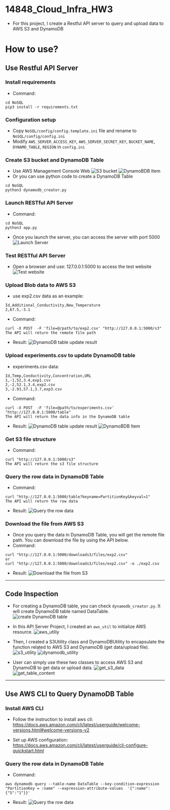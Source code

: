 # 14848_Cloud_Infra_HW3
- For this project, I create a Restful API server to query and upload data to AWS S3 and DynamoDB

# How to use?
## Use Restful API Server
### Install requirements
- Command:
```
cd NoSQL
pip3 install -r requirements.txt 
```

### Configuration setup
- Copy `NoSQL/config/config.template.ini` file and rename to `NoSQL/config/config.ini`
- Modify `AWS_SERVER_ACCESS_KEY`, `AWS_SERVER_SECRET_KEY`, `BUCKET_NAME`, `DYNAMO_TABLE`, `REGION` in `config.ini`

### Create S3 bucket and DynamoDB Table
- Use AWS Management Console Web
![S3 bucket](NoSQL/screenshot/s3_ui.png)
![DynamoBDB Item](NoSQL/screenshot/dynamodb_table_ui.png)
- Or you can use python code to create a DynamoDB Table
```
cd NoSQL
python3 dynamodb_creator.py
```

### Launch RESTful API Server
- Command:
```
cd NoSQL
python3 app.py
```
- Once you launch the server, you can access the server with port 5000
![Launch Server](NoSQL/screenshot/launch_server.png)

### Test RESTful API Server
- Open a browser and use: 127.0.0.1:5000 to access the test website
![Test website](NoSQL/screenshot/test_website.png)

### Upload Blob data to AWS S3
- use exp2.csv data as an example:
```
Id,Additional_Conductivity,New_Temperature
2,67.5,-3.1
```
- Command:
```
curl -X POST  -F 'file=@/path/to/exp2.csv' "http://127.0.0.1:5000/s3"
The API will return the remote file path
```
- Result:
![DynamoDB table update result](NoSQL/screenshot/upload_s3.png)

### Upload experiments.csv to update DynamoDB table
- experiments.csv data:
```
Id,Temp,Conductivity,Concentration,URL
1,-1,52,3.4,exp1.csv
2,-2,52.1,3.4,exp2.csv
3,-2.93,57.1,3.7,exp3.csv
```
- Command:
```
curl -X POST  -F 'file=@path/to/experiments.csv' "http://127.0.0.1:5000/table"
The API will return the data info in the DynamoDB table
```
- Result:
![DynamoDB table update result](NoSQL/screenshot/dynamodb_table.png)
![DynamoBDB Item](NoSQL/screenshot/dynamodb_item_ui.png)

### Get S3 file structure
- Command:
```
curl "http://127.0.0.1:5000/s3"
The API will return the s3 file structure
```

### Query the row data in DynamoDB Table
- Command:
```
curl "http://127.0.0.1:5000/table?keyname=PartitionKey&keyval=1"
The API will return the row data
```
- Result:
![Query the row data](NoSQL/screenshot/dynamodb_query.png)

### Download the file from AWS S3
- Once you query the data in DynamoDB Table, you will get the remote file path. You can download the file by using the API below.
- Command:
```
curl "http://127.0.0.1:5000/downloads3/files/exp2.csv"
or
curl "http://127.0.0.1:5000/downloads3/files/exp2.csv" -o ./exp2.csv
```
- Result:
![Download the file from S3](NoSQL/screenshot/download_s3_file.png)

-------

## Code Inspection
- For creating a DynamoDB table, you can check `dynamodb_creator.py`. It will create DynamoDB table named DataTable.
![create DynamoDB table](NoSQL/screenshot/create_dynamodb_table.png)

- In this API Server Project, I created an `aws_util` to initialize AWS resource.
![aws_utiliy](NoSQL/screenshot/aws_utiliy.png)

- Then, I created a S3Utility class and DynamoDBUtility to encapsulate the function related to AWS S3 and DynamoDB (get data/upload file).
![s3_utility](NoSQL/screenshot/s3_utility.png)
![dynamodb_utility](NoSQL/screenshot/dynamodb_utility.png)

- User can simply use these two classes to access AWS S3 and DynamoDB to get data or upload data.
![get_s3_data](NoSQL/screenshot/get_s3_data.png)
![get_table_content](NoSQL/screenshot/get_table_content.png)

-------

## Use AWS CLI to Query DynamoDB Table
### Install AWS CLI
- Follow the instruction to install aws cli:
https://docs.aws.amazon.com/cli/latest/userguide/welcome-versions.html#welcome-versions-v2

- Set up AWS configuration:
https://docs.aws.amazon.com/cli/latest/userguide/cli-configure-quickstart.html

### Query the row data in DynamoDB Table
- Command:
```
aws dynamodb query --table-name DataTable --key-condition-expression "PartitionKey = :name" --expression-attribute-values  '{":name":{"S":"1"}}'
```

- Result:
![Query the row data](NoSQL/screenshot/aws_cli_query_dynamodb.png)

